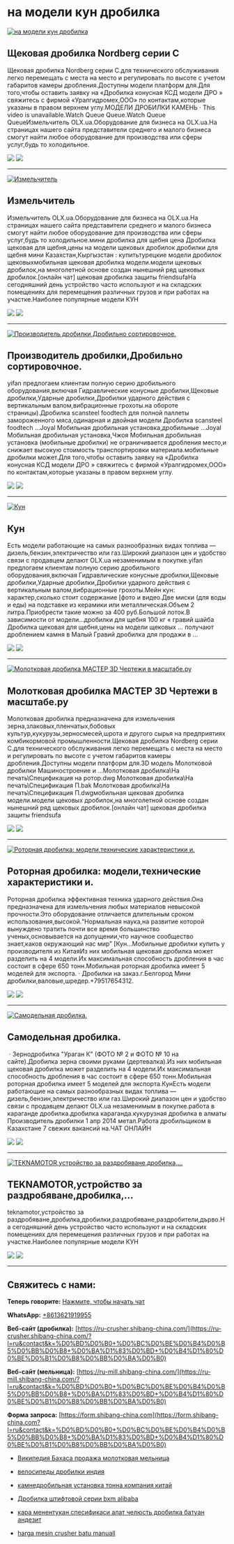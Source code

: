 # на модели кун дробилка

<a href="https://swt.shibang-china.com/?l=ru&img&k=%D0%BD%D0%B0+%D0%BC%D0%BE%D0%B4%D0%B5%D0%BB%D0%B8+%D0%BA%D1%83%D0%BD+%D0%B4%D1%80%D0%BE%D0%B1%D0%B8%D0%BB%D0%BA%D0%B0" target="_blank">![на модели кун дробилка](http://static.shibang-china.com/all-800x300/251.jpg)</a>

## Щековая дробилка Nordberg серии C
Щековая дробилка Nordberg серии C.для технического обслуживания легко перемещать с места на место и регулировать по высоте с учетом габаритов камеры дробления.Доступны модели платформ для.Для того,чтобы оставить заявку на &#171;Дробилка конусная КСД модели ДРО &#187; свяжитесь с фирмой &#171;Уралгидромех,ООО&#187; по контактам,которые указаны в правом верхнем углу.МОДЕЛИ ДРОБИЛКИ КАМЕНЬ&nbsp;&#0183;&#32;This video is unavailable.Watch Queue Queue.Watch Queue QueueИзмельчитель OLX.ua.Оборудование для бизнеса на OLX.ua.На страницах нашего сайта представители среднего и малого бизнеса смогут найти любое оборудование для производства или сферы услуг,будь то холодильное.


<a href="https://whatsapp.shibangsoft.com/WhatsApp.php" target="_blank" title="WhatsApp">![](http://static.shibang-china.com/icon/whatsapp.png)</a> <a href="https://swt.shibang-china.com/?l=ru&icon&k=%D0%BD%D0%B0+%D0%BC%D0%BE%D0%B4%D0%B5%D0%BB%D0%B8+%D0%BA%D1%83%D0%BD+%D0%B4%D1%80%D0%BE%D0%B1%D0%B8%D0%BB%D0%BA%D0%B0" target="_blank">![](http://static.shibang-china.com/icon/chat-ru.png)</a>

---

<a href="https://swt.shibang-china.com/?l=ru&img&k=%D0%BD%D0%B0+%D0%BC%D0%BE%D0%B4%D0%B5%D0%BB%D0%B8+%D0%BA%D1%83%D0%BD+%D0%B4%D1%80%D0%BE%D0%B1%D0%B8%D0%BB%D0%BA%D0%B0" target="_blank">![Измельчитель](http://static.shibang-china.com/all-800x300/1321.jpg)</a>

## Измельчитель
Измельчитель OLX.ua.Оборудование для бизнеса на OLX.ua.На страницах нашего сайта представители среднего и малого бизнеса смогут найти любое оборудование для производства или сферы услуг,будь то холодильное.мини дробилка для щебня цена Дробилка щековая для щебня,цены на модели щековых дробилок дробилки для щебня мини Казахстан,Кыргызстан : купитьтурецкие модели дробилок щековыхмобильная щековая дробилка модели.модели щековых дробилок,на многолетной основе создан нынешний ряд щековых дробилок.[онлайн чат] щековая дробилка защиты friendsufaНа сегодняшний день устройство часто используют и на складских помещениях для перемещения различных грузов и при работах на участке.Наиболее популярные модели КУН


<a href="https://whatsapp.shibangsoft.com/WhatsApp.php" target="_blank" title="WhatsApp">![](http://static.shibang-china.com/icon/whatsapp.png)</a> <a href="https://swt.shibang-china.com/?l=ru&icon&k=%D0%BD%D0%B0+%D0%BC%D0%BE%D0%B4%D0%B5%D0%BB%D0%B8+%D0%BA%D1%83%D0%BD+%D0%B4%D1%80%D0%BE%D0%B1%D0%B8%D0%BB%D0%BA%D0%B0" target="_blank">![](http://static.shibang-china.com/icon/chat-ru.png)</a>

---

<a href="https://swt.shibang-china.com/?l=ru&img&k=%D0%BD%D0%B0+%D0%BC%D0%BE%D0%B4%D0%B5%D0%BB%D0%B8+%D0%BA%D1%83%D0%BD+%D0%B4%D1%80%D0%BE%D0%B1%D0%B8%D0%BB%D0%BA%D0%B0" target="_blank">![Производитель дробилки,Дробильно сортировочное.](http://static.shibang-china.com/all-800x300/1445.jpg)</a>

## Производитель дробилки,Дробильно сортировочное.
yifan предлогаем клиентам полную серию дробильного оборудования,включая Гидравлические конусные дробилки,Щековые дробилки,Ударные дробилки,Дробилки ударного действия с вертикальным валом,вибрационные грохоты.на обороте страницы).Дробилка scansteel foodtech для полной паллеты замороженного мяса,одинарная и двойная модели Дробилка scansteel foodtech …Joyal Мобильная дробильная установка,дробильные …Joyal Мобильная дробильная установка,Чжоя Мобильная дробильная установка (мобильные дробилки) не ограничивается дробления место,и снижает высокую стоимость транспортировки материала.мобильные дробилки может.Для того,чтобы оставить заявку на &#171;Дробилка конусная КСД модели ДРО &#187; свяжитесь с фирмой &#171;Уралгидромех,ООО&#187; по контактам,которые указаны в правом верхнем углу.


<a href="https://whatsapp.shibangsoft.com/WhatsApp.php" target="_blank" title="WhatsApp">![](http://static.shibang-china.com/icon/whatsapp.png)</a> <a href="https://swt.shibang-china.com/?l=ru&icon&k=%D0%BD%D0%B0+%D0%BC%D0%BE%D0%B4%D0%B5%D0%BB%D0%B8+%D0%BA%D1%83%D0%BD+%D0%B4%D1%80%D0%BE%D0%B1%D0%B8%D0%BB%D0%BA%D0%B0" target="_blank">![](http://static.shibang-china.com/icon/chat-ru.png)</a>

---

<a href="https://swt.shibang-china.com/?l=ru&img&k=%D0%BD%D0%B0+%D0%BC%D0%BE%D0%B4%D0%B5%D0%BB%D0%B8+%D0%BA%D1%83%D0%BD+%D0%B4%D1%80%D0%BE%D0%B1%D0%B8%D0%BB%D0%BA%D0%B0" target="_blank">![Кун](http://static.shibang-china.com/all-800x300/1023.jpg)</a>

## Кун
Есть модели работающие на самых разнообразных видах топлива — дизель,бензин,электричество или газ.Широкий диапазон цен и удобство связи с продавцем делают OLX.ua незаменимым в покупке.yifan предлогаем клиентам полную серию дробильного оборудования,включая Гидравлические конусные дробилки,Щековые дробилки,Ударные дробилки,Дробилки ударного действия с вертикальным валом,вибрационные грохоты.Мейн кун: характер,сколько стоит содержание [фото и видео.Две миски (для воды и еды) на подставке из керамики или металлическая.Объем 2 литра.Приобрести такие можно за 400 руб.Большой лоток.В зависимости от модели…дробилки для щебня 100 кг &#171; гравий шайба Дробилка щековая для щебня,цены на модели щековых … получают дроблением камня в Малый Гравий дробилка для продажи в …


<a href="https://whatsapp.shibangsoft.com/WhatsApp.php" target="_blank" title="WhatsApp">![](http://static.shibang-china.com/icon/whatsapp.png)</a> <a href="https://swt.shibang-china.com/?l=ru&icon&k=%D0%BD%D0%B0+%D0%BC%D0%BE%D0%B4%D0%B5%D0%BB%D0%B8+%D0%BA%D1%83%D0%BD+%D0%B4%D1%80%D0%BE%D0%B1%D0%B8%D0%BB%D0%BA%D0%B0" target="_blank">![](http://static.shibang-china.com/icon/chat-ru.png)</a>

---

<a href="https://swt.shibang-china.com/?l=ru&img&k=%D0%BD%D0%B0+%D0%BC%D0%BE%D0%B4%D0%B5%D0%BB%D0%B8+%D0%BA%D1%83%D0%BD+%D0%B4%D1%80%D0%BE%D0%B1%D0%B8%D0%BB%D0%BA%D0%B0" target="_blank">![Молотковая дробилка МАСТЕР 3D Чертежи в масштабе.ру](http://static.shibang-china.com/all-800x300/14.jpg)</a>

## Молотковая дробилка МАСТЕР 3D Чертежи в масштабе.ру
Молотковая дробилка предназначена для измельчения зерна,злаковых,пленчатых,бобовых культур,кукурузы,зерносмесей,шрота и другого сырья на предприятиях комбикормовой промышленности.Щековая дробилка Nordberg серии C.для технического обслуживания легко перемещать с места на место и регулировать по высоте с учетом габаритов камеры дробления.Доступны модели платформ для.3D модель Молотковой дробилки Машиностроение и …Молотковая дробилка\На печать\Спецификация на ротор.dwg Молотковая дробилка\На печать\Спецификация П.bak Молотковая дробилка\На печать\Спецификация П.dwgмобильная щековая дробилка модели.модели щековых дробилок,на многолетной основе создан нынешний ряд щековых дробилок.[онлайн чат] щековая дробилка защиты friendsufa


<a href="https://whatsapp.shibangsoft.com/WhatsApp.php" target="_blank" title="WhatsApp">![](http://static.shibang-china.com/icon/whatsapp.png)</a> <a href="https://swt.shibang-china.com/?l=ru&icon&k=%D0%BD%D0%B0+%D0%BC%D0%BE%D0%B4%D0%B5%D0%BB%D0%B8+%D0%BA%D1%83%D0%BD+%D0%B4%D1%80%D0%BE%D0%B1%D0%B8%D0%BB%D0%BA%D0%B0" target="_blank">![](http://static.shibang-china.com/icon/chat-ru.png)</a>

---

<a href="https://swt.shibang-china.com/?l=ru&img&k=%D0%BD%D0%B0+%D0%BC%D0%BE%D0%B4%D0%B5%D0%BB%D0%B8+%D0%BA%D1%83%D0%BD+%D0%B4%D1%80%D0%BE%D0%B1%D0%B8%D0%BB%D0%BA%D0%B0" target="_blank">![Роторная дробилка: модели,технические характеристики и.](http://static.shibang-china.com/all-800x300/1132.jpg)</a>

## Роторная дробилка: модели,технические характеристики и.
Роторная дробилка эффективная техника ударного действия.Она предназначена для измельчения любых материалов невысокой прочности.Это оборудование отличается длительным сроком использования,высокой.“Нормальная наука,на развитие которой вынуждено тратить почти все время большинство ученых,основывается на допущении,что научное сообщество знает,каков окружающий нас мир” [Кун…Мобильные дробилки купить у производителя из КитаяИз них мобильная щековая дробилка может разделить на 4 модели.Их максимальная способность дробления в час состоит в сфере 650 тонн.Мобильная роторная дробилка имеет 5 моделей для экспорта.&nbsp;&#0183;&#32;Дробилки на заказ.г.Белгород Мини дробилки,валовые,шредер.+79517654312.


<a href="https://whatsapp.shibangsoft.com/WhatsApp.php" target="_blank" title="WhatsApp">![](http://static.shibang-china.com/icon/whatsapp.png)</a> <a href="https://swt.shibang-china.com/?l=ru&icon&k=%D0%BD%D0%B0+%D0%BC%D0%BE%D0%B4%D0%B5%D0%BB%D0%B8+%D0%BA%D1%83%D0%BD+%D0%B4%D1%80%D0%BE%D0%B1%D0%B8%D0%BB%D0%BA%D0%B0" target="_blank">![](http://static.shibang-china.com/icon/chat-ru.png)</a>

---

<a href="https://swt.shibang-china.com/?l=ru&img&k=%D0%BD%D0%B0+%D0%BC%D0%BE%D0%B4%D0%B5%D0%BB%D0%B8+%D0%BA%D1%83%D0%BD+%D0%B4%D1%80%D0%BE%D0%B1%D0%B8%D0%BB%D0%BA%D0%B0" target="_blank">![Самодельная дробилка.](http://static.shibang-china.com/all-800x300/1207.jpg)</a>

## Самодельная дробилка.
&nbsp;&#0183;&#32;Зернодробилка &quot;Ураган К&quot; (ФОТО № 2 и ФОТО № 10 на сайте).Дробилка зерна своими руками (дертевалка).Из них мобильная щековая дробилка может разделить на 4 модели.Их максимальная способность дробления в час состоит в сфере 650 тонн.Мобильная роторная дробилка имеет 5 моделей для экспорта.КунЕсть модели работающие на самых разнообразных видах топлива — дизель,бензин,электричество или газ.Широкий диапазон цен и удобство связи с продавцем делают OLX.ua незаменимым в покупке.работа в караганде дробилка.дробилка караганда.кукурузная дробилка в алматы Производитель дробилки 1 апр 2014 метал.Работа дробильщиком в Казахстане 7 свежих вакансий на.ЧАТ ОНЛАЙН


<a href="https://whatsapp.shibangsoft.com/WhatsApp.php" target="_blank" title="WhatsApp">![](http://static.shibang-china.com/icon/whatsapp.png)</a> <a href="https://swt.shibang-china.com/?l=ru&icon&k=%D0%BD%D0%B0+%D0%BC%D0%BE%D0%B4%D0%B5%D0%BB%D0%B8+%D0%BA%D1%83%D0%BD+%D0%B4%D1%80%D0%BE%D0%B1%D0%B8%D0%BB%D0%BA%D0%B0" target="_blank">![](http://static.shibang-china.com/icon/chat-ru.png)</a>

---

<a href="https://swt.shibang-china.com/?l=ru&img&k=%D0%BD%D0%B0+%D0%BC%D0%BE%D0%B4%D0%B5%D0%BB%D0%B8+%D0%BA%D1%83%D0%BD+%D0%B4%D1%80%D0%BE%D0%B1%D0%B8%D0%BB%D0%BA%D0%B0" target="_blank">![TEKNAMOTOR,устройство за раздробяване,дробилка,…](http://static.shibang-china.com/all-800x300/228.jpg)</a>

## TEKNAMOTOR,устройство за раздробяване,дробилка,…
teknamotor,устройство за раздробяване,дробилка,дробилки,раздробяване,раздробители,дърво.На сегодняшний день устройство часто используют и на складских помещениях для перемещения различных грузов и при работах на участке.Наиболее популярные модели КУН

<a href="https://whatsapp.shibangsoft.com/WhatsApp.php" target="_blank" title="WhatsApp">![](http://static.shibang-china.com/icon/whatsapp.png)</a> <a href="https://swt.shibang-china.com/?l=ru&icon&k=%D0%BD%D0%B0+%D0%BC%D0%BE%D0%B4%D0%B5%D0%BB%D0%B8+%D0%BA%D1%83%D0%BD+%D0%B4%D1%80%D0%BE%D0%B1%D0%B8%D0%BB%D0%BA%D0%B0" target="_blank">![](http://static.shibang-china.com/icon/chat-ru.png)</a>

---
## Свяжитесь с нами:

**Теперь говорите:** [Нажмите, чтобы начать чат](https://swt.shibang-china.com?l=ru&contact&k=%D0%BD%D0%B0+%D0%BC%D0%BE%D0%B4%D0%B5%D0%BB%D0%B8+%D0%BA%D1%83%D0%BD+%D0%B4%D1%80%D0%BE%D0%B1%D0%B8%D0%BB%D0%BA%D0%B0)

**WhatsApp:**  [+8613621919955](https://whatsapp.shibangsoft.com/WhatsApp.php)

**Веб-сайт (дробилка):** [https://ru-crusher.shibang-china.com/](https://ru-crusher.shibang-china.com/?l=ru&contact&k=%D0%BD%D0%B0+%D0%BC%D0%BE%D0%B4%D0%B5%D0%BB%D0%B8+%D0%BA%D1%83%D0%BD+%D0%B4%D1%80%D0%BE%D0%B1%D0%B8%D0%BB%D0%BA%D0%B0)

**Веб-сайт (мельница):** [https://ru-mill.shibang-china.com/](https://ru-mill.shibang-china.com/?l=ru&contact&k=%D0%BD%D0%B0+%D0%BC%D0%BE%D0%B4%D0%B5%D0%BB%D0%B8+%D0%BA%D1%83%D0%BD+%D0%B4%D1%80%D0%BE%D0%B1%D0%B8%D0%BB%D0%BA%D0%B0)

**Форма запроса:** [https://form.shibang-china.com](https://form.shibang-china.com?l=ru&contact&k=%D0%BD%D0%B0+%D0%BC%D0%BE%D0%B4%D0%B5%D0%BB%D0%B8+%D0%BA%D1%83%D0%BD+%D0%B4%D1%80%D0%BE%D0%B1%D0%B8%D0%BB%D0%BA%D0%B0)

* [Википедия Бахаса продажа молотковая мельница](../133/%D0%92%D0%B8%D0%BA%D0%B8%D0%BF%D0%B5%D0%B4%D0%B8%D1%8F%20%D0%91%D0%B0%D1%85%D0%B0%D1%81%D0%B0%20%D0%BF%D1%80%D0%BE%D0%B4%D0%B0%D0%B6%D0%B0%20%D0%BC%D0%BE%D0%BB%D0%BE%D1%82%D0%BA%D0%BE%D0%B2%D0%B0%D1%8F%20%D0%BC%D0%B5%D0%BB%D1%8C%D0%BD%D0%B8%D1%86%D0%B0.md)

* [велосипеды дробилки индия](../131/%D0%B2%D0%B5%D0%BB%D0%BE%D1%81%D0%B8%D0%BF%D0%B5%D0%B4%D1%8B%20%D0%B4%D1%80%D0%BE%D0%B1%D0%B8%D0%BB%D0%BA%D0%B8%20%D0%B8%D0%BD%D0%B4%D0%B8%D1%8F.md)

* [камнедробильная установка тонна компания китай](../134/%D0%BA%D0%B0%D0%BC%D0%BD%D0%B5%D0%B4%D1%80%D0%BE%D0%B1%D0%B8%D0%BB%D1%8C%D0%BD%D0%B0%D1%8F%20%D1%83%D1%81%D1%82%D0%B0%D0%BD%D0%BE%D0%B2%D0%BA%D0%B0%20%D1%82%D0%BE%D0%BD%D0%BD%D0%B0%20%D0%BA%D0%BE%D0%BC%D0%BF%D0%B0%D0%BD%D0%B8%D1%8F%20%D0%BA%D0%B8%D1%82%D0%B0%D0%B9.md)

* [Дробилка штифтовой серии bxm alibaba](../133/%D0%94%D1%80%D0%BE%D0%B1%D0%B8%D0%BB%D0%BA%D0%B0%20%D1%88%D1%82%D0%B8%D1%84%D1%82%D0%BE%D0%B2%D0%BE%D0%B9%20%D1%81%D0%B5%D1%80%D0%B8%D0%B8%20bxm%20alibaba.md)

* [кара менентукан спесификаси алат челюсть дробилка батуан андезит](../133/%D0%BA%D0%B0%D1%80%D0%B0%20%D0%BC%D0%B5%D0%BD%D0%B5%D0%BD%D1%82%D1%83%D0%BA%D0%B0%D0%BD%20%D1%81%D0%BF%D0%B5%D1%81%D0%B8%D1%84%D0%B8%D0%BA%D0%B0%D1%81%D0%B8%20%D0%B0%D0%BB%D0%B0%D1%82%20%D1%87%D0%B5%D0%BB%D1%8E%D1%81%D1%82%D1%8C%20%D0%B4%D1%80%D0%BE%D0%B1%D0%B8%D0%BB%D0%BA%D0%B0%20%D0%B1%D0%B0%D1%82%D1%83%D0%B0%D0%BD%20%D0%B0%D0%BD%D0%B4%D0%B5%D0%B7%D0%B8%D1%82.md)

* [harga mesin crusher batu manuall](../131/harga%20mesin%20crusher%20batu%20manuall.md)